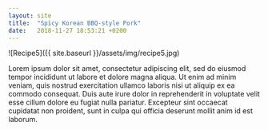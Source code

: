 ```yaml
---
layout: site
title:  "Spicy Korean BBQ-style Pork"
date:   2018-11-27 18:53:21 +0200
---
```


![Recipe5]({{ site.baseurl }}/assets/img/recipe5.jpg)

Lorem ipsum dolor sit amet, consectetur adipiscing elit, sed do eiusmod tempor incididunt ut labore et dolore magna aliqua. Ut enim ad minim veniam, quis nostrud exercitation ullamco laboris nisi ut aliquip ex ea commodo consequat. Duis aute irure dolor in reprehenderit in voluptate velit esse cillum dolore eu fugiat nulla pariatur. Excepteur sint occaecat cupidatat non proident, sunt in culpa qui officia deserunt mollit anim id est laborum.